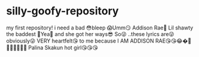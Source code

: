 # silly-goofy-repository
my first repository!
i need a bad 😳bleep 😱Umm😏 Addison Rae🤩 Lil shawty
the baddest 🤨Yea🤪 and she got her ways😎
So😜 ..these lyrics are😜 obviously😜 VERY heartfelt😘 to me
because I AM ADDISON RAE😘😘😂�🥰🥰🥰🥰🤞😂💀
Palina Skakun hot girl😘😘😘
